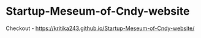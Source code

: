 # Startup-Meseum-of-Cndy-website


Checkout - https://kritika243.github.io/Startup-Meseum-of-Cndy-website/
